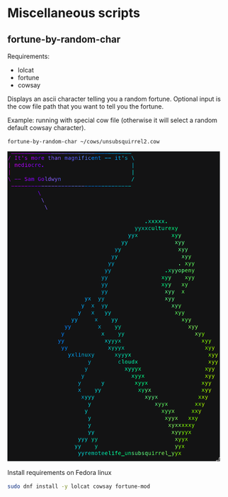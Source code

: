 Miscellaneous scripts
=====================

fortune-by-random-char
----------------------

Requirements:

* lolcat
* fortune
* cowsay

Displays an ascii character telling you a random fortune. Optional input
is the cow file path that you want to tell you the fortune.

Example: running with special cow file (otherwise it will select a random default cowsay character).

```bash
fortune-by-random-char ~/cows/unsubsquirrel2.cow
```

![unsubsquirrel telling a fortune](fortune-by-unsubsquirrel.png)

Install requirements on Fedora linux 

```bash
sudo dnf install -y lolcat cowsay fortune-mod
```
